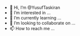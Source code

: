 - 👋 Hi, I’m @YusufTaskiran
- 👀 I’m interested in ...
- 🌱 I’m currently learning ...
- 💞️ I’m looking to collaborate on ...
- 📫 How to reach me ...

<!---
YusufTaskiran/YusufTaskiran is a ✨ special ✨ repository because its `README.md` (this file) appears on your GitHub profile.
You can click the Preview link to take a look at your changes.
--->
